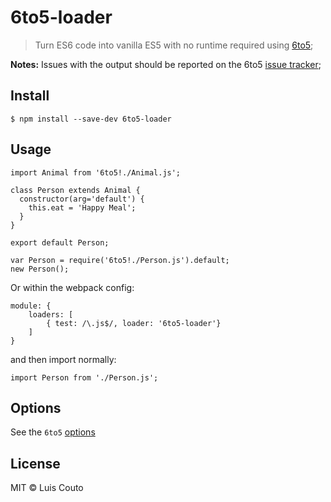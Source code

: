 # 6to5-loader

> Turn ES6 code into vanilla ES5 with no runtime required using [6to5](https://github.com/sebmck/6to5);

__Notes:__ Issues with the output should be reported on the 6to5 [issue tracker](https://github.com/sebmck/6to5/issues);

## Install

```
$ npm install --save-dev 6to5-loader
```

## Usage

```
import Animal from '6to5!./Animal.js';

class Person extends Animal {
  constructor(arg='default') {
    this.eat = 'Happy Meal';
  }
}

export default Person;
```

```
var Person = require('6to5!./Person.js').default;
new Person();
```

Or within the webpack config:

```
module: {
    loaders: [
        { test: /\.js$/, loader: '6to5-loader'}
    ]
}
```

and then import normally:

```
import Person from './Person.js';
```

## Options

See the `6to5` [options](https://github.com/sebmck/6to5#options)

## License

MIT © Luis Couto
